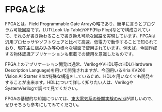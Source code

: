 # FPGAとは
FPGAとは、Field Programmable Gate Arrayの略であり、簡単に言うとプログラム可能回路です。LUT(Look Up Table)やFF(Flip Flop)などで構成されていて、それらが書き換わることで書き換え可能な回路を実現しています。FPGAは汎用プロセッサやソフトウェアと比べて高速、低電力で動作することで知られており、現在主に組み込み等の様々な場面で使用されています。例えば、今回作成する物体認識アプリケーションも車載での使用を意識したものです。

FPGA上のアプリケーション開発は通常、VerilogやVHDL等のHDL(Hardware Description Language)を用いて開発されますが、今回用いるKria KV260 Vision AI Starter Kitは特殊な構造をしているため、HDLを用いなくても開発をすることが出来ます。HDLについて詳しく知りたい人は、VerilogやSystemVerilogで調べて見てください。

FPGAの基礎的な知識については、[東大電気系の後期実験のwiki](https://exp.mtl.t.u-tokyo.ac.jp/2022/b3exp/-/wikis/aboutFPGA)が詳しいので、ぜひそちらも参考にしてみてください。